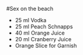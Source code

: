 #Sex on the beach

- 25 ml Vodka
- 25 ml Peach Schnapps
- 40 ml Orange Juice
- 20 ml Cranberry Juice
- Orange Slice for Garnish